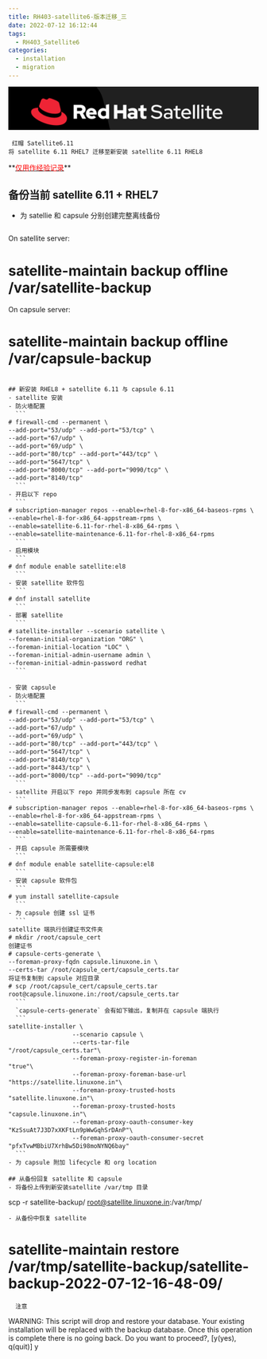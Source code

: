 ```yaml
---
title: RH403-satellite6-版本迁移_三
date: 2022-07-12 16:12:44
tags:
  - RH403_Satellite6
categories:
  - installation
  - migration
---
```


![22-619-g1](/images/22619/1.png)
<html><pre><code> 红帽 Satellite6.11
将 satellite 6.11 RHEL7 迁移至新安装 satellite 6.11 RHEL8 </code></pre></html>
**<u><font color=red>仅用作经验记录</font></u>**
<!-- more -->

## 备份当前 satellite 6.11 + RHEL7 
- 为 satellie 和 capsule 分别创建完整离线备份
  ```
On satellite server:
# satellite-maintain backup offline /var/satellite-backup
On capsule server:
# satellite-maintain backup offline /var/capsule-backup
  ```
 
## 新安装 RHEL8 + satellite 6.11 与 capsule 6.11
- satellite 安装
  - 防火墙配置
    ```
# firewall-cmd --permanent \
--add-port="53/udp" --add-port="53/tcp" \
--add-port="67/udp" \
--add-port="69/udp" \
--add-port="80/tcp" --add-port="443/tcp" \
--add-port="5647/tcp" \
--add-port="8000/tcp" --add-port="9090/tcp" \
--add-port="8140/tcp"
	```
  - 开启以下 repo
    ```
# subscription-manager repos --enable=rhel-8-for-x86_64-baseos-rpms \
--enable=rhel-8-for-x86_64-appstream-rpms \
--enable=satellite-6.11-for-rhel-8-x86_64-rpms \
--enable=satellite-maintenance-6.11-for-rhel-8-x86_64-rpms
	```
  - 启用模块
    ```
# dnf module enable satellite:el8
	```
  - 安装 satellite 软件包
    ```
# dnf install satellite
	```
  - 部署 satellite
    ```
# satellite-installer --scenario satellite \
--foreman-initial-organization "ORG" \
--foreman-initial-location "LOC" \
--foreman-initial-admin-username admin \
--foreman-initial-admin-password redhat
	```
	
- 安装 capsule
  - 防火墙配置
    ```
# firewall-cmd --permanent \
--add-port="53/udp" --add-port="53/tcp" \
--add-port="67/udp" \
--add-port="69/udp" \
--add-port="80/tcp" --add-port="443/tcp" \
--add-port="5647/tcp" \
--add-port="8140/tcp" \
--add-port="8443/tcp" \
--add-port="8000/tcp" --add-port="9090/tcp"
	```
  - satellite 开启以下 repo 并同步发布到 capsule 所在 cv
    ```
# subscription-manager repos --enable=rhel-8-for-x86_64-baseos-rpms \
--enable=rhel-8-for-x86_64-appstream-rpms \
--enable=satellite-capsule-6.11-for-rhel-8-x86_64-rpms \
--enable=satellite-maintenance-6.11-for-rhel-8-x86_64-rpms
	```
  - 开启 capsule 所需要模块
    ```
# dnf module enable satellite-capsule:el8
	```
  - 安装 capsule 软件包
    ```
# yum install satellite-capsule
	```
  - 为 capsule 创建 ssl 证书
    ```
satellite 端执行创建证书文件夹
# mkdir /root/capsule_cert
创建证书
# capsule-certs-generate \
--foreman-proxy-fqdn capsule.linuxone.in \
--certs-tar /root/capsule_cert/capsule_certs.tar
将证书复制到 capsule 对应目录
# scp /root/capsule_cert/capsule_certs.tar root@capsule.linuxone.in:/root/capsule_certs.tar
	```
    `capsule-certs-generate` 会有如下输出，复制并在 capsule 端执行
	```
  satellite-installer \
                    --scenario capsule \
                    --certs-tar-file                              "/root/capsule_certs.tar"\
                    --foreman-proxy-register-in-foreman           "true"\
                    --foreman-proxy-foreman-base-url              "https://satellite.linuxone.in"\
                    --foreman-proxy-trusted-hosts                 "satellite.linuxone.in"\
                    --foreman-proxy-trusted-hosts                 "capsule.linuxone.in"\
                    --foreman-proxy-oauth-consumer-key            "KzSsuAt7J3D7xXKFtLn9pWwGqhSrDAnP"\
                    --foreman-proxy-oauth-consumer-secret         "pfxTvwMBbiU7XrhBw5Di98moNYNQ6bay"
	```
  - 为 capsule 附加 lifecycle 和 org location
	
## 从备份回复 satellite 和 capsule
- 将备份上传到新安装satellite /var/tmp 目录
```
scp -r satellite-backup/ root@satellite.linuxone.in:/var/tmp/
```
- 从备份中恢复 satellite
```
# satellite-maintain restore /var/tmp/satellite-backup/satellite-backup-2022-07-12-16-48-09/
```
  注意
  ```
WARNING: This script will drop and restore your database.
Your existing installation will be replaced with the backup database.
Once this operation is complete there is no going back.
Do you want to proceed?, [y(yes), q(quit)] y
  ```
	
	
	
	
	
	
	
	
	
	
	
	
	
	
	
	
	
	
	
	
	
	
	
	
	
	
	
	
	
	
	
	
	
	